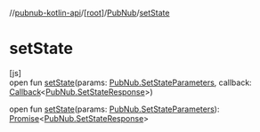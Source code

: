 //[pubnub-kotlin-api](../../../index.md)/[[root]](../index.md)/[PubNub](index.md)/[setState](set-state.md)

# setState

[js]\
open fun [setState](set-state.md)(params: [PubNub.SetStateParameters](-set-state-parameters/index.md), callback: [Callback](../-callback/index.md)&lt;[PubNub.SetStateResponse](-set-state-response/index.md)&gt;)

open fun [setState](set-state.md)(params: [PubNub.SetStateParameters](-set-state-parameters/index.md)): [Promise](https://kotlinlang.org/api/core/kotlin-stdlib/kotlin.js/-promise/index.html)&lt;[PubNub.SetStateResponse](-set-state-response/index.md)&gt;

